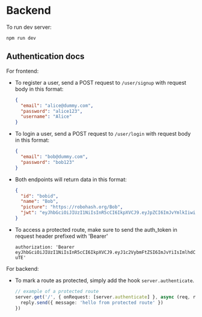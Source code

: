 # Backend

To run dev server:

```
npm run dev
```

## Authentication docs

For frontend:

- To register a user, send a POST request to `/user/signup` with request body in this format:
  ```json
  {
    "email": "alice@dummy.com",
    "password": "alice123",
    "username": "Alice"
  }
  ```
- To login a user, send a POST request to `/user/login` with request body in this format:
  ```json
  {
    "email": "bob@dummy.com",
    "password": "bob123"
  }
  ```
- Both endpoints will return data in this format:
  ```json
  {
    "id": "bobid",
    "name": "Bob",
    "picture": "https://robohash.org/Bob",
    "jwt": "eyJhbGciOiJIUzI1NiIsInR5cCI6IkpXVCJ9.eyJpZCI6ImJvYmlkIiwiaWF0IjoxNjc5MTQ2MTU0fQ.c0N0BqMXndH7iQDa8kNtUPy349aRjOzCxRMRbJKeoFI"
  }
  ```
- To access a protected route, make sure to send the auth_token in request header prefixed with 'Bearer'
  ```
  authorization: 'Bearer eyJhbGciOiJIUzI1NiIsInR5cCI6IkpXVCJ9.eyJ1c2VybmFtZSI6ImJvYiIsImlhdCI6MTY3OTEzNjE4Nn0.3TZKiauRcTErc9w6xRkMoLCdGn7Ojbo3_jLU0MB-uTE'
  ```

For backend:

- To mark a route as protected, simply add the hook `server.authenticate`.
  ```ts
  // example of a protected route
  server.get('/', { onRequest: [server.authenticate] }, async (req, reply) => {
    reply.send({ message: 'hello from protected route' })
  })
  ```
